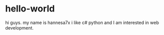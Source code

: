 # hello-world

hi guys. my name is hannesa7x i like c# python and I am interested in web development.

